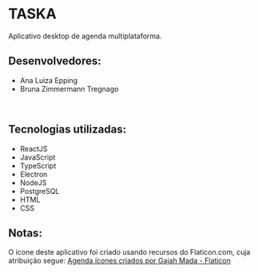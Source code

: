 # TASKA

Aplicativo desktop de agenda multiplataforma.
<br/>

## **Desenvolvedores:**

* Ana Luiza Epping
* Bruna Zimmermann Tregnago
<br/>

## **Tecnologias utilizadas:**

* ReactJS
* JavaScript
* TypeScript
* Electron
* NodeJS
* PostgreSQL
* HTML
* CSS

## **Notas:**
O ícone deste aplicativo foi criado usando recursos do Flaticon.com, cuja atribuição segue: 
<a href="https://www.flaticon.com/br/icones-gratis/agenda" title="agenda ícones">Agenda ícones criados por Gajah Mada - Flaticon</a>